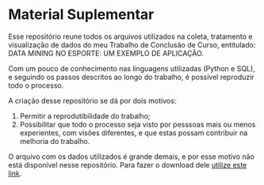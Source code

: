 # Material Suplementar

Esse repositório reune todos os arquivos utilizados na coleta, tratamento e visualização de dados do meu Trabalho de Conclusão de Curso, entitulado: DATA MINING NO ESPORTE: UM EXEMPLO DE APLICAÇÃO.

Com um pouco de conhecimento nas linguagens utilizadas (Python e SQL), e seguindo os passos descritos ao longo do trabalho, é possível reproduzir todo o processo.

A criação desse repositório se dá por dois motivos:
1) Permitir a reprodutibilidade do trabalho;
2) Possibilitar que todo o processo seja visto por pesssoas mais ou menos experientes, com visões diferentes, e que estas possam contribuir na melhoria do trabalho.

O arquivo com os dados utilizados é grande demais, e por esse motivo não está disponível nesse repositório. Para fazer o download dele [utilize este link](https://drive.google.com/drive/folders/16vqTLCfIW4lPVSndFd1wqQ2Thn85jUTn?usp=sharing).
